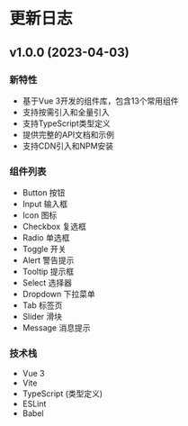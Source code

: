 # 更新日志

## v1.0.0 (2023-04-03)

### 新特性
- 基于Vue 3开发的组件库，包含13个常用组件
- 支持按需引入和全量引入
- 支持TypeScript类型定义
- 提供完整的API文档和示例
- 支持CDN引入和NPM安装

### 组件列表
- Button 按钮
- Input 输入框
- Icon 图标
- Checkbox 复选框
- Radio 单选框
- Toggle 开关
- Alert 警告提示
- Tooltip 提示框
- Select 选择器
- Dropdown 下拉菜单
- Tab 标签页
- Slider 滑块
- Message 消息提示

### 技术栈
- Vue 3
- Vite
- TypeScript (类型定义)
- ESLint
- Babel
